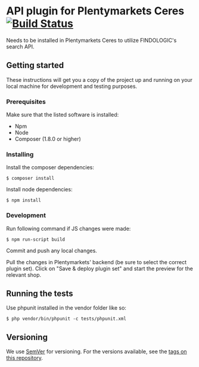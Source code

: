 # API plugin for Plentymarkets Ceres [![Build Status](https://travis-ci.org/findologic/plugin-plentymarkets-ceres-api.svg?branch=development)](https://travis-ci.org/findologic/plugin-plentymarkets-ceres-api)

Needs to be installed in Plentymarkets Ceres to utilize FINDOLOGIC's search API.

## Getting started

These instructions will get you a copy of the project up and running on your local machine for development and testing purposes.

### Prerequisites

Make sure that the listed software is installed:

* Npm
* Node
* Composer (1.8.0 or higher)

### Installing

Install the composer dependencies:

```
$ composer install
```

Install node dependencies:

```
$ npm install
```

### Development

Run following command if JS changes were made:

```
$ npm run-script build
```

Commit and push any local changes.

Pull the changes in Plentymarkets' backend (be sure to select the correct plugin set). Click on "Save & deploy plugin set" and start the preview for the relevant shop.

## Running the tests

Use phpunit installed in the vendor folder like so:

```
$ php vendor/bin/phpunit -c tests/phpunit.xml 
```

## Versioning

We use [SemVer](http://semver.org/) for versioning. For the versions available, see the [tags on this repository](https://github.com/findologic/plugin-plentymarkets-ceres-api/tags). 
